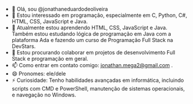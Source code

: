 - 👋 Olá, sou @jonathaneduardodeoliveira
- 👀 Estou interessado em programação, especialmente em C, Python, C#, HTML, CSS, JavaScript e Java.
- 🌱 Atualmente estou aprendendo HTML, CSS, JavaScript e Java. Também estou estudando lógica de programação em Java com a plataforma Ada e fazendo um curso de Programação Full Stack na DevStars.
- 💞️ Estou procurando colaborar em projetos de desenvolvimento Full Stack e programação em geral.
- 📫 Como entrar em contato comigo: jonathan.mega2@gmail.com .
- 😄 Pronomes: ele/dele
- ⚡ Curiosidade: Tenho habilidades avançadas em informática, incluindo scripts com CMD e PowerShell, manutenção de sistemas operacionais, e navegação no Windows.
